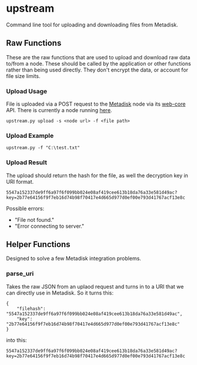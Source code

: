 upstream
========

Command line tool for uploading and downloading files from Metadisk.

## Raw Functions
These are the raw functions that are used to upload and download raw data to/from a node. These should be called by the application or other functions rather than being used directly. They don't encrypt the data, or account for file size limits.

### Upload Usage
File is uploaded via a POST request to the [Metadisk](http://metadisk.org) node via its [web-core](https://github.com/Storj/web-core#api-documentation) API. There is currently a node running [here](https://github.com/Storj/web-core#api-documentation).

	upstream.py upload -s <node url> -f <file path>

### Upload Example

	upstream.py -f "C:\test.txt"

### Upload Result
The upload should return the hash for the file, as well the decryption key in URI format. 

	5547a152337de9ff6a97f6f099bb024e08af419cee613b18da76a33e581d49ac?key=2b77e64156f9f7eb16d74b98f70417e4d665d977d0ef00e793d41767acf13e8c

Possible errors:

- "File not found."
- "Error connecting to server."

## Helper Functions
Designed to solve a few Metadisk integration problems.

### parse_uri

Takes the raw JSON from an uplaod request and turns in to a URI	that we can directly use in Metadisk. So it turns this:

	{
		"filehash": "5547a152337de9ff6a97f6f099bb024e08af419cee613b18da76a33e581d49ac",
		"key": "2b77e64156f9f7eb16d74b98f70417e4d665d977d0ef00e793d41767acf13e8c"
	}

into this:

	5547a152337de9ff6a97f6f099bb024e08af419cee613b18da76a33e581d49ac?key=2b77e64156f9f7eb16d74b98f70417e4d665d977d0ef00e793d41767acf13e8c